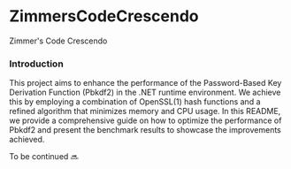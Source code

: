 # ZimmersCodeCrescendo
Zimmer's Code Crescendo

### Introduction

This project aims to enhance the performance of the Password-Based Key Derivation Function (Pbkdf2) in the .NET runtime environment. We achieve this by employing a combination of OpenSSL(1) hash functions and a refined algorithm that minimizes memory and CPU usage. In this README, we provide a comprehensive guide on how to optimize the performance of Pbkdf2 and present the benchmark results to showcase the improvements achieved.


To be continued 🔜 
